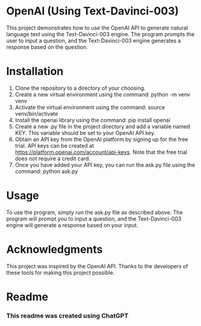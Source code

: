 # OpenAI (Using Text-Davinci-003)
This project demonstrates how to use the OpenAI API to generate natural language text using the Text-Davinci-003 engine. The program prompts the user to input a question, and the Text-Davinci-003 engine generates a response based on the question.

# Installation
1. Clone the repository to a directory of your choosing.
2. Create a new virtual environment using the command: python -m venv venv
3. Activate the virtual environment using the command: source venv/bin/activate
4. Install the openai library using the command: pip install openai
5. Create a new .py file in the project directory and add a variable named KEY. This variable should be set to your OpenAI API key.
6. Obtain an API key from the OpenAI platform by signing up for the free trial. API keys can be created at https://platform.openai.com/account/api-keys. Note that the free trial does not require a credit card.
7. Once you have added your API key, you can run the ask.py file using the command: python ask.py


# Usage
To use the program, simply run the ask.py file as described above. The program will prompt you to input a question, and the Text-Davinci-003 engine will generate a response based on your input.


# Acknowledgments
This project was inspired by the OpenAI API. Thanks to the developers of these tools for making this project possible.

# Readme
### This readme was created using ChatGPT